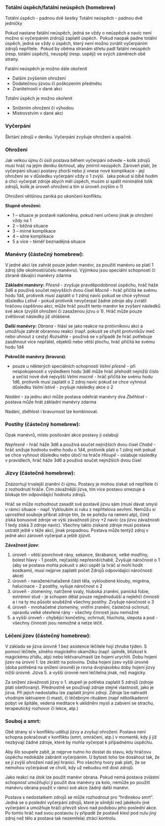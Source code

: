 ### Totální úspěch/fatální neúspěch (homebrew)

Totální úspěch - padnou dvě šestky
Totální neúspěch - padnou dvě jedničky 

Pokud nastane fatální neúspěch, jedná se vždy o neúspěch a navíc není možno si vyčerpáním zrdrojů zaplatit úspěch. 
Pokud naopak padne totální úspěch, jedná se vždy o úspěch, který není možno zvrátit vyčerpáním zdrojů nepřítele. 
Pokud by oběma stranám střetu padl fatální neúspěch (resp. totální úspěch), neuspějí (resp. uspějí) ve svých záměrech obě strany.

Fatální neúspěch je možno dále okořenit

- Dalším zvýšením ohrožení
- Dodatečnou jizvou či poškozením předmětu
- Zranitelností v dané akci

Totální úspěch je možno okořenit
- Snížením ohrožení či výhodou
- Mistrovstvím v dané akci

### Vyčerpání

Škrtání zdrojů v deníku. Vyčerpání zvyšuje ohrožení a opačně. 

### Ohrožení

Jak velkou újmu či úsilí postava během vyčerpání odvede – kolik zdrojů musí hráč na jejím deníku škrtnout, aby zmírnil neúspěch. Zároveň platí, že vyčerpání situaci postavy zhorší nebo jí vnese nové komplikace - její ohrožení se v důsledku vyčerpání vždy o 1 zvýší. 
(aka pokud si blbě hodím a chci vyčerpat zdroje abych měl úspěch, musím si spálit minimálně tolik zdrojů, kolik je úroveň ohrožení a tím si úroveň zvýším o 1)

Ohrožení většinou zaniká po ukončení konfliktu.

**Stupně ohrožení:**
- 1 – situace je postavě nakloněna, pokud není určeno jinak je ohrožení vždy na 1
- 2 – běžná situace
- 3 – mírné komplikace
- 4 – silné komplikace
- 5 a více – téměř beznadějná situace

### Manévry (částečný homebrew):

V jedné akci lze zahrát pouze jeden manévr, za použití manévru se platí 1 zdroj (dle okolnosti/účelu manévru). Výjimkou jsou speciální schopnosti či zbraně dávající manévry zdarma

**Základní manévry:**
*Přesně* - zvyšuje pravděpodobnost úspěchu, hráč háže 3d6 a používá součet nejvyšších dvou čísel
*Mocně* - hráč přičítá ke svému hodu 1d4, protivník musí zaplatit o 1 zdroj navíc pokud se chce vyhnout důsledku
*Lstivě* - pokud protivník nevyčerpal žádné zdroje aby zvrátil hráčovu úspěšnou akci, může hráč použít tento manévr ke zvýšení následků své akce (zvýšit ohrožení či zasaženou jizvu o 1). Hráč může pouze zvětšovat následky již ohlášené. 

**Další manévry:**
*Obrana* - hlásí se jako reakce na protivníkovu akci a umožňuje zahrát obrannou reakci (např. pokusit se chytit protivníkův meč nebo uhnout z cesty)
*Rozsáhle* - používá se v případě že hráč potřebuje zasáhnout více nepřátel, objektů nebo větší plochu, hráč přičítá ke svému hodu 1d4

**Pokročilé manévry (bravura)**:
- pouze u některých speciálních schopností
*Velmi přesně* - při nespokojenosti s výsledkem hodu 3d6 může hráč přehodit nejnižší číslo a sečíst nové dvě nejvyšší
*Velmi mocně* - hráč přičítá ke svému hodu 1d6, protivník musí zaplatit o 2 zdroj navíc pokud se chce vyhnout důsledku
*Velmi lstivě* - zvyšuje následky akce o 2

*Nadání* - za jednu akci může postava odehrát manévry dva
*Zběhlost* - postava může hrát základní manévry zdarma

Nadání, zběhlost i bravurnost lze kombinovat.

### Postihy (částečný homebrew):

Opak manévrů, místo posilování akce postavy ji oslabují

*Nepřesně* - hráč háže 3d6 a používá součet nejnižších dvou čísel
*Chabě* -  hráč snižuje hodnotu svého hodu o 1d4, protivník platí o 1 zdroj míň pokud se chce vyhnout důsledku nebo útočí na hráče
*Hloupě* - oslabuje následky v pravidlech, hráč háže 3d6 a používá součet nejnižších dvou čísel

### Jizvy (částečně homebrew):

Znázorńují trvalejší zranění či újmu. Postavy je mohou získat od nepřítele či z rozhodnutí hráče. Čím závažnější jizva, tím více postavu omezuje a blokuje tím odpovídající hodnotu zdrojů. 

Hráč se může rozhodnout zasadit své postavě jizvu sám (musí dávat smysl v rámci situace - např. Vykloubím si ruku z nepřítelova sevření. Nemůžu si uprostřed souboje přibrat zdroje tím, že se pořežu na rameni atp), čímž získá bonusové zdroje ve výši závažnosti jizvy +2 navíc (za jizvu závažnosti 1 tedy získá 3 zdroje navíc). Všechny takto získané zdroje musí postava ustratit ještě v téže akci, jinak propadnou. Postava může tentýž zdroj v jedné akci zároveň vyčerpat a ještě zjizvit.

**Závažnost jizev**:
1. úroveň - větší povrchové rány, sekance, škrábance, velké modřiny, bolest hlavy - 1 postih, nejčastěji nepřesně/chabě, Zvyšuje náročnost o 1 (aby se postava mohla pokusit v akci uspět (a hráč si mohl hodit kostkami), musí nejprve zaplatit počet Zdrojů odpovídající náročnosti akce)
2. úroveň - naražené/natažené části těla, vykloubené klouby, migréna, halucinace - 2 postihy, vyšuje náročnost o 2 
3. úroveň - zlomeniny, natržené svaly, hluboká zranění, panická fobie, extrémní stud - je schopen dělat pouze nejjednodušší a nejlehčí činnosti a i na ty mu působí souběžně všechny postihy. Zvyšuje náročnost o 3
4. úroveň - mnohačetné zlomeniny, vnitřní zranění, částečná ochrnutí, opravdu velké otevřené rány - všechny činnosti jsou nemožné
5. a vyšší úroveň - chybějící končetiny, ochrnutí, hluchota, slepota a pod - všechny činnosti jsou nemožné a nelze léčit.

### Léčení jizev (částečný homebrew):

V základu se jizva úrovně 1 bez asistence léčitele hojí zhruba týden. S pomocí léčitele, silného magického okamžiku (např. úplněk, blízkost k magickému zřídlu, atp) nebo lektvaru/masti lze hojení urychlit. Dobu hojení jizev na úrovni 1. lze zkrátit na polovinu. Doba hojení jizev vyšší úrovně (doba potřebná na snížení úrovně) je rovna dvojnásobku doby hojení jizvy nižší úrovně. Jizva 5. a vyšší úrovně není léčitelná jinak, než magicky.

Za snížení závažnosti jizvy o 1. stupeň je potřeba zaplatit 5 zdrojů (zdroje platí ošetřovaný). Přednostně se používají zdroje stejné vlastnosti, jako je jizva. Při jejich nedostatku lze zaplatit jinými zdroji. Zdroje lze nahradit vhodným lektvarem či mastí, či léčebným rituálem (např několikadenní pobyt ve špitále, vedená meditace k uklidnění mysli a zabvení se strachu, terapeutický rozhovor či lekce, atp.)

### Souboj a smrt:

Obě strany si v konfliktu udělují jizvy a zvyšují ohrožení. Postava není schopna pokračovat v konfliktu (smrt, omráčení, atp.) v momentě, kdy jí již nezbývají žádné zdroje, které by mohla vyčerpat k případnému úspěchu.

Aby šlo soupeře zabít, je nejprve nutno ho dostat do stavu, kdy hráčovu úspěchu nedokáže zabránit vyčerpáním. U bytosti toho lze dosáhout tak, že se jí zvýší ohrožení nad její hranici. Pro všechny tvory pak platí, že se nemohou vyčerpávat ve chvili, kdy už nebudou mít dost zdrojů.

Jako reakci na útok lze použít manévr obrana. Pokud nemá postava zvlástní schopnost umožňující jí použít dva manévry za kolo, nemůže po použití manévru obrana použít v rámci své akce žádný další manévr.

Postava s nedostatkem zdrojů se může rozhodnout pro “hrdinskou smrt”. Jedná se o poslední vyčerpání zdrojů, které je silnější než jakékoliv jiné vyčerpání a umožňuje hráči převzít slovo nad podobou jeho poslední akce. Po tomto hráč nad svou postavou (v případě že postavě klesl pod nulu jiný zdroj než tělo a postava tak nezemřela) ztrácí kontrolu.